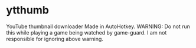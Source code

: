 # ytthumb
YouTube thumbnail downloader
Made in AutoHotkey.
WARNING: Do not run this while playing a game being watched by game-guard.
I am not responsible for ignoring above warning.
